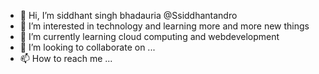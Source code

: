 - 👋 Hi, I’m siddhant singh bhadauria @Ssiddhantandro
- 👀 I’m interested in technology and learning more and more new things
- 🌱 I’m currently learning cloud computing and webdevelopment
- 💞️ I’m looking to collaborate on ...
- 📫 How to reach me ...
